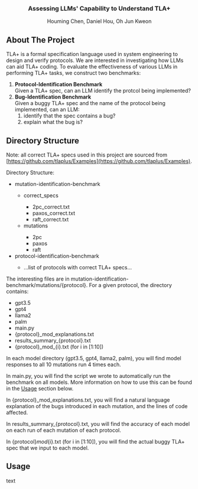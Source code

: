 <!-- Improved compatibility of back to top link: See: https://github.com/othneildrew/Best-README-Template/pull/73 -->
<a name="readme-top"></a>
<!--
*** Thanks for checking out the Best-README-Template. If you have a suggestion
*** that would make this better, please fork the repo and create a pull request
*** or simply open an issue with the tag "enhancement".
*** Don't forget to give the project a star!
*** Thanks again! Now go create something AMAZING! :D
-->

<!-- PROJECT LOGO -->
<br />
<div align="center">
  <h3 align="center">Assessing LLMs' Capability to Understand TLA+</h3>

  <p align="center">
    Houming Chen, Daniel Hou, Oh Jun Kweon
  </p>
</div>


<!-- TABLE OF CONTENTS -->
<!-- <details>
  <summary>Table of Contents</summary>
  <ol>
    <li><a href="#about-the-project">About The Project</a></li>
    <li><a href="#directory-structure">Directory Structure</a></li>
    <li><a href="#usage">Usage</a></li>
  </ol>
</details> -->


<!-- ABOUT THE PROJECT -->
## About The Project

TLA+ is a formal specification language used in system engineering to design and verify protocols. We are interested in investigating how LLMs can aid TLA+ coding. To evaluate the effectiveness of various LLMs in performing TLA+ tasks, we construct two benchmarks:
<ol>
    <li>
        <b>Protocol-Identification Benchmark</b>
        <br>
        Given a TLA+ spec, can an LLM identify the protcol being implemented?
    </li>
    <li>
        <b>Bug-Identification Benchmark</b>
        <br>
        Given a buggy TLA+ spec and the name of the protocol being implemented, can an LLM:
        <ol>
            <li>identify that the spec contains a bug?</li>
            <li>explain what the bug is?</li>
        </ol>
    </li>
</ol>


<!-- Directory Structure -->
## Directory Structure

Note: all correct TLA+ specs used in this project are sourced from [https://github.com/tlaplus/Examples](https://github.com/tlaplus/Examples).

Directory Structure:
<ul>
  <li>mutation-identification-benchmark</li>
  <ul>
    <li>correct_specs</li>
    <ul>
      <li>2pc_correct.txt</li>
      <li>paxos_correct.txt</li>
      <li>raft_correct.txt</li>
    </ul>
    <li>mutations</li>
    <ul>
      <li>2pc</li>
      <li>paxos</li>
      <li>raft</li>
    </ul>
  </ul>
  <li>protocol-identification-benchmark</li>
  <ul>
    <li>...list of protocols with correct TLA+ specs...</li>
  </ul>
</ul>

The interesting files are in mutation-identification-benchmark/mutations/{protocol}.
For a given protocol, the directory contains:
<ul>
  <li>gpt3.5</li>
  <li>gpt4</li>
  <li>llama2</li>
  <li>palm</li>
  <li>main.py</li>
  <li>{protocol}_mod_explanations.txt</li>
  <li>results_summary_{protocol}.txt</li>
  <li>{protocol}_mod_{i}.txt (for i in [1:10])</li>
</ul>

In each model directory (gpt3.5, gpt4, llama2, palm), you will find model responses to all 10 mutations run 4 times each.

In main.py, you will find the script we wrote to automatically run the benchmark on all models. More information on how to use this can be found in the [Usage](#usage) section below.

In {protocol}_mod_explanations.txt, you will find a natural language explanation of the bugs introduced in each mutation, and the lines of code affected.

In results_summary_{protocol}.txt, you will find the accuracy of each model on each run of each mutation of each protocol.

In {protocol}_mod_{i}.txt (for i in [1:10]), you will find the actual buggy TLA+ spec that we input to each model.


<!-- USAGE -->
## Usage

text
